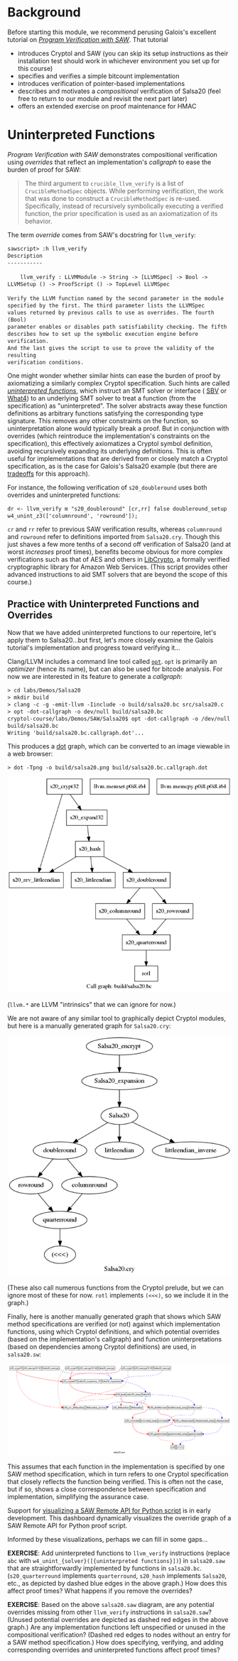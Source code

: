 # Background

Before starting this module, we recommend perusing Galois's excellent
tutorial on
[_Program Verification with SAW_](https://saw.galois.com/intro/index.html).
That tutorial
  * introduces Cryptol and SAW
    (you can skip its setup instructions as their installation test
	should work in whichever environment you set up for this course)
  * specifies and verifies a simple bitcount implementation
  * introduces verification of pointer-based implementations
  * describes and motivates a _compositional_ verification of Salsa20
    (feel free to return to our module and revisit the next part later)
  * offers an extended exercise on proof maintenance for HMAC

# Uninterpreted Functions

_Program Verification with SAW_ demonstrates compositional verification
using _overrides_ that reflect an implementation's _callgraph_ to ease
the burden of proof for SAW:

> The third argument to `crucible_llvm_verify` is a list of
> `CrucibleMethodSpec` objects. While performing verification, the work
> that was done to construct a `CrucibleMethodSpec` is re-used.
> Specifically, instead of recursively symbolically executing a
> verified function, the prior specification is used as an
> axiomatization of its behavior.

The term _override_ comes from SAW's docstring for `llvm_verify`:

```SAW
sawscript> :h llvm_verify
Description
-----------

    llvm_verify : LLVMModule -> String -> [LLVMSpec] -> Bool -> LLVMSetup () -> ProofScript () -> TopLevel LLVMSpec

Verify the LLVM function named by the second parameter in the module
specified by the first. The third parameter lists the LLVMSpec
values returned by previous calls to use as overrides. The fourth (Bool)
parameter enables or disables path satisfiability checking. The fifth
describes how to set up the symbolic execution engine before verification.
And the last gives the script to use to prove the validity of the resulting
verification conditions.
```

One might wonder whether similar hints can ease the burden of proof by
axiomatizing a similarly complex Cryptol specification. Such hints are
called
[_uninterpreted functions_](https://www21.in.tum.de/teaching/sar/SS20/6.pdf),
which instruct an SMT solver or interface (
[SBV](http://leventerkok.github.io/sbv/) or
[What4](https://github.com/GaloisInc/what4)) to an underlying SMT
solver to treat a function (from the specification) as "uninterpreted".
The solver abstracts away these function definitions as arbitrary
functions satisfying the corresponding type signature. This removes any
other constraints on the function, so uninterpretation alone would
typically break a proof. But in conjunction with overrides (which
reintroduce the implementation's constraints on the specification),
this effectively axiomatizes a Cryptol symbol definition, avoiding
recursively expanding its underlying definitions. This is often
useful for implementations that are derived from or closely match a
Cryptol specification, as is the case for Galois's Salsa20 example
(but there are
[tradeoffs](https://es-static.fbk.eu/people/griggio/papers/lpar06_ack.pdf)
for this approach).

For instance, the following verification of `s20_doubleround` uses both
overrides and uninterpreted functions:

```SAW
dr <- llvm_verify m "s20_doubleround" [cr,rr] false doubleround_setup w4_unint_z3(['columnround', 'rowround']);
```

`cr` and `rr` refer to previous SAW verification results, whereas
`columnround` and `rowround` refer to definitions imported from
`Salsa20.cry`. Though this just shaves a few more tenths of a second
off verification of Salsa20 (and at worst *increases* proof times),
benefits become obvious for more complex verifications such as that of
AES and others in
[LibCrypto](https://github.com/awslabs/aws-lc-verification/blob/master/SAW/proof/AES/AES.saw),
a formally verified cryptographic library for Amazon Web
Services. (This script provides other advanced instructions to aid
SMT solvers that are beyond the scope of this course.)


## Practice with Uninterpreted Functions and Overrides

Now that we have added uninterpreted functions to our repertoire, let's
apply them to Salsa20...but first, let's more closely examine the
Galois tutorial's implementation and progress toward verifying it...

Clang/LLVM includes a command line tool called
[`opt`](https://llvm.org/docs/CommandGuide/opt.html). `opt` is
primarily an _optimizer_ (hence its name), but can also be used for
bitcode analysis. For now we are interested in its feature to generate
a _callgraph_:

```
> cd labs/Demos/Salsa20
> mkdir build
> clang -c -g -emit-llvm -Iinclude -o build/salsa20.bc src/salsa20.c
> opt -dot-callgraph -o dev/null build/salsa20.bc
cryptol-course/labs/Demos/SAW/Salsa20$ opt -dot-callgraph -o /dev/null build/salsa20.bc
Writing 'build/salsa20.bc.callgraph.dot'...
```

This produces a [dot](https://graphviz.org/doc/info/lang.html) graph,
which can be converted to an image viewable in a web browser:

```
> dot -Tpng -o build/salsa20.png build/salsa20.bc.callgraph.dot
```

<a href="../../../../misc/salsa20.bc.png">
    <img class="center" src="../../../../misc/salsa20.bc.png" alt="salsa20.bc call graph">
</a>

(`llvm.*` are LLVM "intrinsics" that we can ignore for now.)

We are not aware of any similar tool to graphically depict Cryptol
modules, but here is a manually generated graph for `Salsa20.cry`:

<a href="../../../../misc/Salsa20.cry.png">
    <img class="center" src="../../../../misc/Salsa20.cry.png" alt="Salsa20.cry partial dependency graph">
</a>

(These also call numerous functions from the Cryptol prelude, but we
can ignore most of these for now. `rotl` implements `(<<<)`, so we
include it in the graph.)

Finally, here is another manually generated graph that shows which SAW
method specifications are verified (or not) against which
implementation functions, using which Cryptol definitions, and which
potential overrides (based on the implementation's callgraph) and
function uninterpretations (based on dependencies among Cryptol
definitions) are used, in `salsa20.sw`:

<a href="../../../../salsa20.saw.png">
    <img class="center" src="../../../../misc/salsa20.saw.png" alt="salsa20.saw verification/override graph">
</a>

This assumes that each function in the implementation is specified by
one SAW method specification, which in turn refers to one Cryptol
specification that closely reflects the function being verified. This
is often not the case, but if so, shows a close correspondence between
specification and implementation, simplifying the assurance case.

Support for
[visualizing a SAW Remote API for Python script](https://github.com/GaloisInc/saw-script/issues/1664)
is in early development. This dashboard dynamically visualizes the
override graph of a SAW Remote API for Python proof script.

Informed by these visualizations, perhaps we can fill in some gaps...

**EXERCISE**: Add uninterpreted functions to `llvm_verify` instructions
(replace `abc` with `w4_unint_{solver}([{uninterpreted functions}])`) in
`salsa20.saw` that are straightforwardly implemented by functions in
`salsa20.bc`. (`s20_quarterround` implements `quarterround`, `s20_hash`
implements `Salsa20`, etc., as depicted by dashed blue edges in the
above graph.) How does this affect proof times? What happens if you
remove the overrides?

**EXERCISE**: Based on the above `salsa20.saw` diagram, are any
potential overrides missing from other `llvm_verify` instructions in
`salsa20.saw`? (Unused potential overrides are depicted as dashed red
edges in the above graph.) Are any implementation functions left
unspecified or unused in the compositional verification? (Dashed red
edges to nodes without an entry for a SAW method specification.) How
does specifying, verifying, and adding corresponding overrides and
uninterpreted functions affect proof times?
